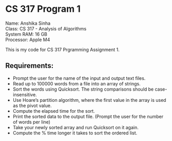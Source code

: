 # CS 317 Program 1

Name: Anshika Sinha\
Class: CS 317 - Analysis of Algorithms\
System RAM: 16 GB\
Processor: Apple M4

This is my code for CS 317 Prgramming Assignment 1.

## Requirements: 
- Prompt the user for the name of the input and output text files.
- Read up to 100000 words from a file into an array of strings.
- Sort the words using Quicksort. The string comparisons should be case-insensitive.
- Use Hoare’s partition algorithm, where the first value in the array is used as the pivot value.
- Compute the elapsed time for the sort.
- Print the sorted data to the output file. (Prompt the user for the number of words per line)
- Take your newly sorted array and run Quicksort on it again.
- Compute the % time longer it takes to sort the ordered list.